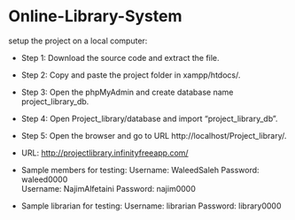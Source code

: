 # Online-Library-System

setup the project on a local computer: 
-	Step 1: Download the source code and extract the file.
-	Step 2: Copy and paste the project folder in xampp/htdocs/.
- Step 3: Open the phpMyAdmin and create database name project_library_db.
-	Step 4: Open Project_library/database and import “project_library_db”.
- Step 5: Open the browser and go to URL http://localhost/Project_library/.

- URL: http://projectlibrary.infinityfreeapp.com/ 

- Sample members for testing:
Username: WaleedSaleh    Password: waleed0000 </br>
Username: NajimAlfetaini    Password: najim0000 </br> 
	   
-	Sample librarian for testing: 
Username: librarian    Password: library0000 </br>
	   
